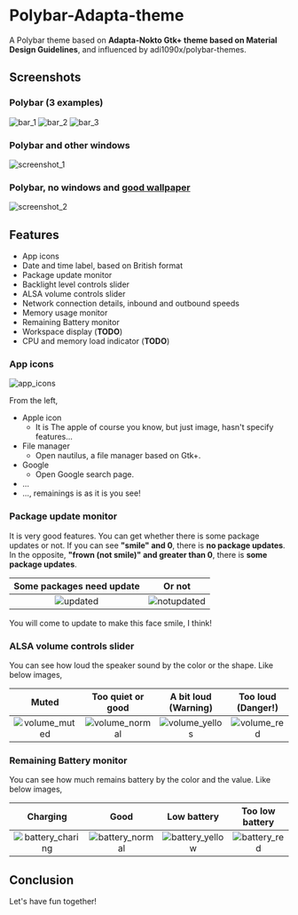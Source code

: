 # Polybar-Adapta-theme

A Polybar theme based on **Adapta-Nokto Gtk+ theme based on Material Design Guidelines**, and influenced by adi1090x/polybar-themes.

## Screenshots

### Polybar (3 examples)

![bar_1](https://raw.githubusercontent.com/matoruru/polybar-adapta-theme/img/bar_1.png)
![bar_2](https://raw.githubusercontent.com/matoruru/polybar-adapta-theme/img/bar_2.png)
![bar_3](https://raw.githubusercontent.com/matoruru/polybar-adapta-theme/img/bar_3.png)

### Polybar and other windows

![screenshot_1](https://raw.githubusercontent.com/matoruru/polybar-adapta-theme/img/screenshot_1.png)

### Polybar, no windows and [good wallpaper](https://github.com/matoruru/arch-tools/blob/master/Pictures/ruru.png)

![screenshot_2](https://raw.githubusercontent.com/matoruru/polybar-adapta-theme/img/screenshot_empty.png)


## Features

- App icons
- Date and time label, based on British format
- Package update monitor
- Backlight level controls slider
- ALSA volume controls slider
- Network connection details, inbound and outbound speeds
- Memory usage monitor
- Remaining Battery monitor
- Workspace display (**TODO**)
- CPU and memory load indicator (**TODO**)

### App icons

![app_icons](https://raw.githubusercontent.com/matoruru/polybar-adapta-theme/img/app_icons.png)

From the left,
- Apple icon
  - It is The apple of course you know, but just image, hasn't specify features...
- File manager
  - Open nautilus, a file manager based on Gtk+.
- Google
  - Open Google search page.
- ...
- ..., remainings is as it is you see!

### Package update monitor

It is very good features. You can get whether there is some package updates or not.
If you can see **"smile" and 0**, there is **no package updates**. In the opposite, **"frown (not smile)" and greater than 0**, there is **some package updates**.

| Some packages need update | Or not |
| :--: | :--: |
| ![updated](https://raw.githubusercontent.com/matoruru/polybar-adapta-theme/img/updated.png) | ![notupdated](https://raw.githubusercontent.com/matoruru/polybar-adapta-theme/img/notupdated.png) |

You will come to update to make this face smile, I think!

### ALSA volume controls slider

You can see how loud the speaker sound by the color or the shape.
Like below images,

| Muted | Too quiet or good | A bit loud (Warning) | Too loud (Danger!) |
| :---: | :---------------: | :------------------: | :----------------: |
| ![volume_muted](https://raw.githubusercontent.com/matoruru/polybar-adapta-theme/img/volume_muted.png) | ![volume_normal](https://raw.githubusercontent.com/matoruru/polybar-adapta-theme/img/volume_normal.png) | ![volume_yellos](https://raw.githubusercontent.com/matoruru/polybar-adapta-theme/img/volume_yellow.png) | ![volume_red](https://raw.githubusercontent.com/matoruru/polybar-adapta-theme/img/volume_red.png) |

### Remaining Battery monitor

You can see how much remains battery by the color and the value.
Like below images,

| Charging | Good | Low battery | Too low battery |
| :------: | :--: | :---------: | :-------------: |
| ![battery_charing](https://raw.githubusercontent.com/matoruru/polybar-adapta-theme/img/battery_charging.png) | ![battery_normal](https://raw.githubusercontent.com/matoruru/polybar-adapta-theme/img/battery_normal.png) | ![battery_yellow](https://raw.githubusercontent.com/matoruru/polybar-adapta-theme/img/battery_yellow.png) | ![battery_red](https://raw.githubusercontent.com/matoruru/polybar-adapta-theme/img/battery_red.png) |

## Conclusion

Let's have fun together!
